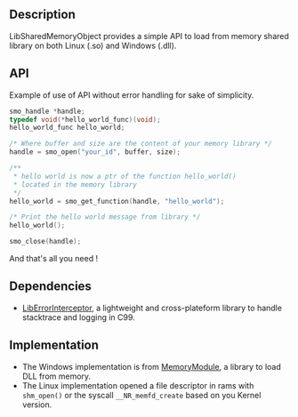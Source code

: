 ## Description

LibSharedMemoryObject provides a simple API to load from memory shared library on both Linux (.so) and Windows (.dll).

## API

Example of use of API without error handling for sake of simplicity.

```c
smo_handle *handle;
typedef void(*hello_world_func)(void);
hello_world_func hello_world;

/* Where buffer and size are the content of your memory library */
handle = smo_open("your_id", buffer, size);

/**
 * hello world is now a ptr of the function hello_world()
 * located in the memory library
 */
hello_world = smo_get_function(handle, "hello_world");

/* Print the hello world message from library */
hello_world();

smo_close(handle);
```

And that's all you need !

## Dependencies

* [LibErrorInterceptor](https://github.com/swasun/LibErrorInterceptor), a lightweight and cross-plateform library to handle stacktrace and logging in C99.

## Implementation

* The Windows implementation is from [MemoryModule](https://github.com/fancycode/MemoryModule), a library to load DLL from memory.
* The Linux implementation opened a file descriptor in rams with `shm_open()` or the syscall `__NR_memfd_create` based on you Kernel version.